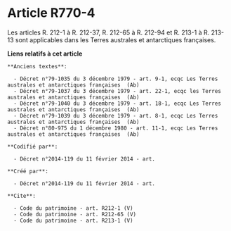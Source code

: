 # Article R770-4

Les articles R. 212-1 à R. 212-37, R. 212-65 à R. 212-94 et R. 213-1 à R. 213-13 sont applicables dans les Terres australes
et antarctiques françaises.

**Liens relatifs à cet article**

	**Anciens textes**:

	  - Décret n°79-1035 du 3 décembre 1979 - art. 9-1, ecqc Les Terres australes et antarctiques françaises  (Ab)
	  - Décret n°79-1037 du 3 décembre 1979 - art. 22-1, ecqc les Terres australes et antarctiques françaises  (Ab)
	  - Décret n°79-1040 du 3 décembre 1979 - art. 18-1, ecqc Les Terres australes et antarctiques françaises  (Ab)
	  - Décret n°79-1039 du 3 décembre 1979 - art. 8-1, ecqc Les Terres australes et antarctiques françaises  (Ab)
	  - Décret n°80-975 du 1 décembre 1980 - art. 11-1, ecqc Les Terres australes et antarctiques françaises  (Ab)

	**Codifié par**:

	  - Décret n°2014-119 du 11 février 2014 - art.

	**Créé par**:

	  - Décret n°2014-119 du 11 février 2014 - art.

	**Cite**:

	  - Code du patrimoine - art. R212-1 (V)
	  - Code du patrimoine - art. R212-65 (V)
	  - Code du patrimoine - art. R213-1 (V)
